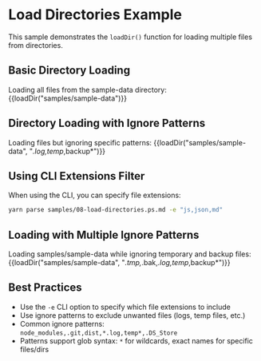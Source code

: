 # Load Directories Example

This sample demonstrates the `loadDir()` function for loading multiple files from directories.

## Basic Directory Loading

Loading all files from the sample-data directory:
{{loadDir("samples/sample-data")}}

## Directory Loading with Ignore Patterns

Loading files but ignoring specific patterns:
{{loadDir("samples/sample-data", "*.log,temp*,backup*")}}

## Using CLI Extensions Filter

When using the CLI, you can specify file extensions:
```bash
yarn parse samples/08-load-directories.ps.md -e "js,json,md"
```

## Loading with Multiple Ignore Patterns

Loading samples/sample-data while ignoring temporary and backup files:
{{loadDir("samples/sample-data", "*.tmp,*.bak,*.log,temp*,backup*")}}

## Best Practices

- Use the `-e` CLI option to specify which file extensions to include
- Use ignore patterns to exclude unwanted files (logs, temp files, etc.)
- Common ignore patterns: `node_modules,.git,dist,*.log,temp*,.DS_Store`
- Patterns support glob syntax: `*` for wildcards, exact names for specific files/dirs